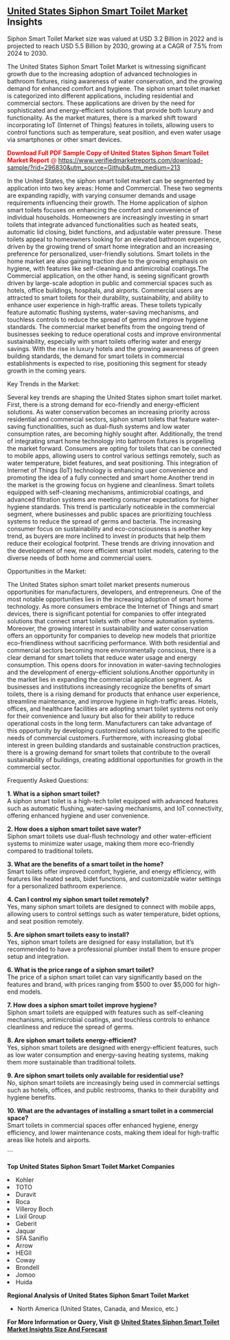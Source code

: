 <h2><a href="https://www.verifiedmarketreports.com/download-sample/?rid=296830&amp;utm_source=Github&amp;utm_medium=213" target="_blank">United States Siphon Smart Toilet Market</a> Insights</h2><p>Siphon Smart Toilet Market size was valued at USD 3.2 Billion in 2022 and is projected to reach USD 5.5 Billion by 2030, growing at a CAGR of 7.5% from 2024 to 2030.</p><p><p>The United States Siphon Smart Toilet Market is witnessing significant growth due to the increasing adoption of advanced technologies in bathroom fixtures, rising awareness of water conservation, and the growing demand for enhanced comfort and hygiene. The siphon smart toilet market is categorized into different applications, including residential and commercial sectors. These applications are driven by the need for sophisticated and energy-efficient solutions that provide both luxury and functionality. As the market matures, there is a marked shift toward incorporating IoT (Internet of Things) features in toilets, allowing users to control functions such as temperature, seat position, and even water usage via smartphones or other smart devices.</p><p><p><span class=""><span style="color: #ff0000;"><strong>Download Full PDF Sample Copy of United States Siphon Smart Toilet Market Report</strong> @ </span><a href="https://www.verifiedmarketreports.com/download-sample/?rid=296830&amp;utm_source=Github&amp;utm_medium=213" target="_blank">https://www.verifiedmarketreports.com/download-sample/?rid=296830&amp;utm_source=Github&amp;utm_medium=213</a></span></p></p><p>In the United States, the siphon smart toilet market can be segmented by application into two key areas: Home and Commercial. These two segments are expanding rapidly, with varying consumer demands and usage requirements influencing their growth. The Home application of siphon smart toilets focuses on enhancing the comfort and convenience of individual households. Homeowners are increasingly investing in smart toilets that integrate advanced functionalities such as heated seats, automatic lid closing, bidet functions, and adjustable water pressure. These toilets appeal to homeowners looking for an elevated bathroom experience, driven by the growing trend of smart home integration and an increasing preference for personalized, user-friendly solutions. Smart toilets in the home market are also gaining traction due to the growing emphasis on hygiene, with features like self-cleaning and antimicrobial coatings.The Commercial application, on the other hand, is seeing significant growth driven by large-scale adoption in public and commercial spaces such as hotels, office buildings, hospitals, and airports. Commercial users are attracted to smart toilets for their durability, sustainability, and ability to enhance user experience in high-traffic areas. These toilets typically feature automatic flushing systems, water-saving mechanisms, and touchless controls to reduce the spread of germs and improve hygiene standards. The commercial market benefits from the ongoing trend of businesses seeking to reduce operational costs and improve environmental sustainability, especially with smart toilets offering water and energy savings. With the rise in luxury hotels and the growing awareness of green building standards, the demand for smart toilets in commercial establishments is expected to rise, positioning this segment for steady growth in the coming years.</p><p>Key Trends in the Market:</p><p>Several key trends are shaping the United States siphon smart toilet market. First, there is a strong demand for eco-friendly and energy-efficient solutions. As water conservation becomes an increasing priority across residential and commercial sectors, siphon smart toilets that feature water-saving functionalities, such as dual-flush systems and low water consumption rates, are becoming highly sought after. Additionally, the trend of integrating smart home technology into bathroom fixtures is propelling the market forward. Consumers are opting for toilets that can be connected to mobile apps, allowing users to control various settings remotely, such as water temperature, bidet features, and seat positioning. This integration of Internet of Things (IoT) technology is enhancing user convenience and promoting the idea of a fully connected and smart home.Another trend in the market is the growing focus on hygiene and cleanliness. Smart toilets equipped with self-cleaning mechanisms, antimicrobial coatings, and advanced filtration systems are meeting consumer expectations for higher hygiene standards. This trend is particularly noticeable in the commercial segment, where businesses and public spaces are prioritizing touchless systems to reduce the spread of germs and bacteria. The increasing consumer focus on sustainability and eco-consciousness is another key trend, as buyers are more inclined to invest in products that help them reduce their ecological footprint. These trends are driving innovation and the development of new, more efficient smart toilet models, catering to the diverse needs of both home and commercial users.</p><p>Opportunities in the Market:</p><p>The United States siphon smart toilet market presents numerous opportunities for manufacturers, developers, and entrepreneurs. One of the most notable opportunities lies in the increasing adoption of smart home technology. As more consumers embrace the Internet of Things and smart devices, there is significant potential for companies to offer integrated solutions that connect smart toilets with other home automation systems. Moreover, the growing interest in sustainability and water conservation offers an opportunity for companies to develop new models that prioritize eco-friendliness without sacrificing performance. With both residential and commercial sectors becoming more environmentally conscious, there is a clear demand for smart toilets that reduce water usage and energy consumption. This opens doors for innovation in water-saving technologies and the development of energy-efficient solutions.Another opportunity in the market lies in expanding the commercial application segment. As businesses and institutions increasingly recognize the benefits of smart toilets, there is a rising demand for products that enhance user experience, streamline maintenance, and improve hygiene in high-traffic areas. Hotels, offices, and healthcare facilities are adopting smart toilet systems not only for their convenience and luxury but also for their ability to reduce operational costs in the long term. Manufacturers can take advantage of this opportunity by developing customized solutions tailored to the specific needs of commercial customers. Furthermore, with increasing global interest in green building standards and sustainable construction practices, there is a growing demand for smart toilets that contribute to the overall sustainability of buildings, creating additional opportunities for growth in the commercial sector.</p><p>Frequently Asked Questions:</p><p><strong>1. What is a siphon smart toilet?</strong><br>A siphon smart toilet is a high-tech toilet equipped with advanced features such as automatic flushing, water-saving mechanisms, and IoT connectivity, offering enhanced hygiene and user convenience.</p><p><strong>2. How does a siphon smart toilet save water?</strong><br>Siphon smart toilets use dual-flush technology and other water-efficient systems to minimize water usage, making them more eco-friendly compared to traditional toilets.</p><p><strong>3. What are the benefits of a smart toilet in the home?</strong><br>Smart toilets offer improved comfort, hygiene, and energy efficiency, with features like heated seats, bidet functions, and customizable water settings for a personalized bathroom experience.</p><p><strong>4. Can I control my siphon smart toilet remotely?</strong><br>Yes, many siphon smart toilets are designed to connect with mobile apps, allowing users to control settings such as water temperature, bidet options, and seat position remotely.</p><p><strong>5. Are siphon smart toilets easy to install?</strong><br>Yes, siphon smart toilets are designed for easy installation, but it’s recommended to have a professional plumber install them to ensure proper setup and integration.</p><p><strong>6. What is the price range of a siphon smart toilet?</strong><br>The price of a siphon smart toilet can vary significantly based on the features and brand, with prices ranging from $500 to over $5,000 for high-end models.</p><p><strong>7. How does a siphon smart toilet improve hygiene?</strong><br>Siphon smart toilets are equipped with features such as self-cleaning mechanisms, antimicrobial coatings, and touchless controls to enhance cleanliness and reduce the spread of germs.</p><p><strong>8. Are siphon smart toilets energy-efficient?</strong><br>Yes, siphon smart toilets are designed with energy-efficient features, such as low water consumption and energy-saving heating systems, making them more sustainable than traditional toilets.</p><p><strong>9. Are siphon smart toilets only available for residential use?</strong><br>No, siphon smart toilets are increasingly being used in commercial settings such as hotels, offices, and public restrooms, thanks to their durability and hygiene benefits.</p><p><strong>10. What are the advantages of installing a smart toilet in a commercial space?</strong><br>Smart toilets in commercial spaces offer enhanced hygiene, energy efficiency, and lower maintenance costs, making them ideal for high-traffic areas like hotels and airports.</p>```</p><p><strong>Top United States Siphon Smart Toilet Market Companies</strong></p><div data-test-id=""><p><li>Kohler</li><li> TOTO</li><li> Duravit</li><li> Roca</li><li> Villeroy Boch</li><li> Lixil Group</li><li> Geberit</li><li> Jaquar</li><li> SFA Saniflo</li><li> Arrow</li><li> HEGII</li><li> Coway</li><li> Brondell</li><li> Jomoo</li><li> Huida</li></p><div><strong>Regional Analysis of&nbsp;United States Siphon Smart Toilet Market</strong></div><ul><li dir="ltr"><p dir="ltr">North America&nbsp;(United States, Canada, and Mexico, etc.)</p></li></ul><p><strong>For More Information or Query, Visit @&nbsp;</strong><strong><a href="https://www.verifiedmarketreports.com/product/siphon-smart-toilet-market/?utm_source=Github&amp;utm_medium=213" target="_blank">United States Siphon Smart Toilet Market Insights Size And Forecast</a></strong></p></div>
